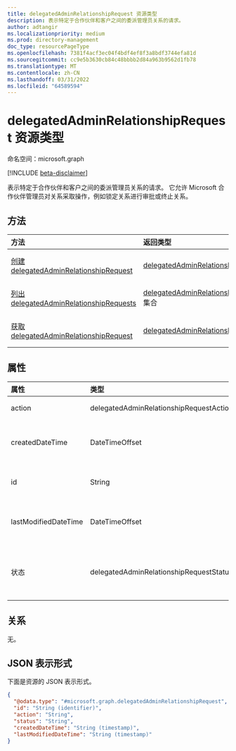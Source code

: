 ```yaml
---
title: delegatedAdminRelationshipRequest 资源类型
description: 表示特定于合作伙伴和客户之间的委派管理员关系的请求。
author: adtangir
ms.localizationpriority: medium
ms.prod: directory-management
doc_type: resourcePageType
ms.openlocfilehash: 7381f4acf3ec04f4bdf4ef8f3a8bdf3744efa81d
ms.sourcegitcommit: cc9e5b3630cb84c48bbbb2d84a963b9562d1fb78
ms.translationtype: MT
ms.contentlocale: zh-CN
ms.lasthandoff: 03/31/2022
ms.locfileid: "64589594"
---
```

# <a name="delegatedadminrelationshiprequest-resource-type"></a>delegatedAdminRelationshipRequest 资源类型

命名空间：microsoft.graph

[!INCLUDE [beta-disclaimer](../../includes/beta-disclaimer.md)]

表示特定于合作伙伴和客户之间的委派管理员关系的请求。 它允许 Microsoft 合作伙伴管理员对关系采取操作，例如锁定关系进行审批或终止关系。

## <a name="methods"></a>方法
|方法|返回类型|说明|
|:---|:---|:---|
|[创建 delegatedAdminRelationshipRequest](../api/delegatedadminrelationship-post-requests.md)|[delegatedAdminRelationshipRequest](delegatedadminrelationshiprequest.md)|创建新的 **delegatedAdminRelationshipRequest** 对象。|
|[列出 delegatedAdminRelationshipRequests](../api/delegatedadminrelationship-list-requests.md)|[delegatedAdminRelationshipRequest](delegatedadminrelationshiprequest.md) 集合|获取 **delegatedAdminRelationshipRequest** 对象及其属性的列表。|
|[获取 delegatedAdminRelationshipRequest](../api/delegatedadminrelationshiprequest-get.md)|[delegatedAdminRelationshipRequest](delegatedadminrelationshiprequest.md)|读取 **delegatedAdminRelationshipRequest** 对象的属性和关系。|

## <a name="properties"></a>属性
|属性|类型|说明|
|:---|:---|:---|
|action|delegatedAdminRelationshipRequestAction|对委派管理员关系执行的操作。|
|createdDateTime|DateTimeOffset|创建关系请求时采用 ISO 8601 格式的日期和时间，采用 UTC 时间。 只读。 |
|id|String|关系请求的唯一标识符。 只读。 继承自 [entity](../resources/entity.md)。|
|lastModifiedDateTime|DateTimeOffset|ISO 8601 格式的日期和时间以及上次修改此关系请求的 UTC 时间。 只读。|
|状态|delegatedAdminRelationshipRequestStatus|请求的状态。 只读。 可能的值包括 `created`、`pending`、`complete`、`failed`、`unknownFutureValue`。|

## <a name="relationships"></a>关系
无。

## <a name="json-representation"></a>JSON 表示形式
下面是资源的 JSON 表示形式。
<!-- {
  "blockType": "resource",
  "keyProperty": "id",
  "@odata.type": "microsoft.graph.delegatedAdminRelationshipRequest",
  "baseType": "microsoft.graph.entity",
  "openType": false
}
-->
``` json
{
  "@odata.type": "#microsoft.graph.delegatedAdminRelationshipRequest",
  "id": "String (identifier)",
  "action": "String",
  "status": "String",
  "createdDateTime": "String (timestamp)",
  "lastModifiedDateTime": "String (timestamp)"
}
```

